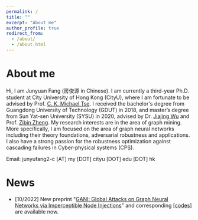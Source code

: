 ```yaml
---
permalink: /
title: ""
excerpt: "About me"
author_profile: true
redirect_from: 
  - /about/
  - /about.html
---
```




# About me

Hi, I am Junyuan Fang (房俊源 in Chinese). I am currently a third-year Ph.D. student at City University of Hong Kong (CityU), where I am fortunate to be advised by Prof. [C. K. Michael Tse](https://scholar.google.com/citations?user=Ax0J3TkAAAAJ&hl=en). I received the bachelor's degree from Guangdong  University of Technology (GDUT) in 2018, and master’s degree from Sun Yat-sen University (SYSU) in 2020, advised by Dr. [Jiajing Wu](https://scholar.google.com/citations?user=EaqeskUAAAAJ&hl=en) and Prof. [Zibin Zheng](https://scholar.google.com/citations?user=WPC6ED4AAAAJ&hl=en). My research interests are in the area of graph mining. More specifically, I am focused on the area of graph neural networks including their theory foundations, adversarial robustness and applications. I also have a strong passion for the robustness optimization against cascading failures in Cyber-physical systems (CPS).

Email: junyufang2-c [AT] my [DOT] cityu [DOT] edu [DOT] hk

# News

- [10/2022] New preprint "[GANI: Global Attacks on Graph Neural Networks via Imperceptible Node Injections](https://arxiv.org/abs/2210.12598)" and corresponding [[codes]](https://github.com/alexfanjn/gani) are available now.

